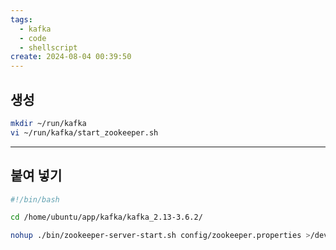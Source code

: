 ```yaml
---
tags:
  - kafka
  - code
  - shellscript
create: 2024-08-04 00:39:50
---
```


## 생성

```sh
mkdir ~/run/kafka
vi ~/run/kafka/start_zookeeper.sh
```

---
## 붙여 넣기

```sh
#!/bin/bash

cd /home/ubuntu/app/kafka/kafka_2.13-3.6.2/

nohup ./bin/zookeeper-server-start.sh config/zookeeper.properties >/dev/null 2>&1
```